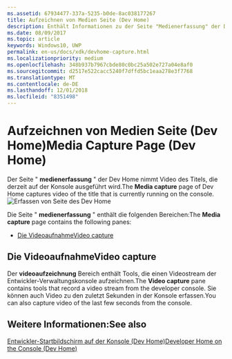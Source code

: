 ```yaml
---
ms.assetid: 67934477-337a-5235-b0de-8ac038177267
title: Aufzeichnen von Medien Seite (Dev Home)
description: Enthält Informationen zu der Seite "Medienerfassung" der Dev Home-app für Xbox One.
ms.date: 08/09/2017
ms.topic: article
keywords: Windows10, UWP
permalink: en-us/docs/xdk/devhome-capture.html
ms.localizationpriority: medium
ms.openlocfilehash: 348b937b7967cbde80c0bc25a502e727a04e8af0
ms.sourcegitcommit: d2517e522cacc5240f7dffd5bc1eaa278e3f7768
ms.translationtype: MT
ms.contentlocale: de-DE
ms.lasthandoff: 12/01/2018
ms.locfileid: "8351498"
---
```

# <a name="media-capture-page-dev-home"></a><span data-ttu-id="df4fd-104">Aufzeichnen von Medien Seite (Dev Home)</span><span class="sxs-lookup"><span data-stu-id="df4fd-104">Media Capture Page (Dev Home)</span></span>
   
  
<span data-ttu-id="df4fd-105">Der Seite " **medienerfassung** " der Dev Home nimmt Video des Titels, die derzeit auf der Konsole ausgeführt wird.</span><span class="sxs-lookup"><span data-stu-id="df4fd-105">The **Media capture** page of Dev Home captures video of the title that is currently running on the console.</span></span>   
 ![Erfassen von Seite des Dev Home](images/devhome_capture.png)   
  
<span data-ttu-id="df4fd-107">Die Seite " **medienerfassung** " enthält die folgenden Bereichen:</span><span class="sxs-lookup"><span data-stu-id="df4fd-107">The **Media capture** page contains the following panes:</span></span>   
 
   *  [<span data-ttu-id="df4fd-108">Die Videoaufnahme</span><span class="sxs-lookup"><span data-stu-id="df4fd-108">Video capture</span></span>](#ID4EHB)  

 
<a id="ID4EHB"></a>

   

## <a name="video-capture"></a><span data-ttu-id="df4fd-109">Die Videoaufnahme</span><span class="sxs-lookup"><span data-stu-id="df4fd-109">Video capture</span></span>  
   
  
<span data-ttu-id="df4fd-110">Der **videoaufzeichnung** Bereich enthält Tools, die einen Videostream der Entwickler-Verwaltungskonsole aufzeichnen.</span><span class="sxs-lookup"><span data-stu-id="df4fd-110">The **Video capture** pane contains tools that record a video stream from the developer console.</span></span> <span data-ttu-id="df4fd-111">Sie können auch Video zu den zuletzt Sekunden in der Konsole erfassen.</span><span class="sxs-lookup"><span data-stu-id="df4fd-111">You can also capture video of the last few seconds from the console.</span></span>   
  
<a id="ID4ERB"></a>

   

## <a name="see-also"></a><span data-ttu-id="df4fd-112">Weitere Informationen:</span><span class="sxs-lookup"><span data-stu-id="df4fd-112">See also</span></span>  
 [<span data-ttu-id="df4fd-113">Entwickler-Startbildschirm auf der Konsole (Dev Home)</span><span class="sxs-lookup"><span data-stu-id="df4fd-113">Developer Home on the Console (Dev Home)</span></span>](dev-home.md)

  